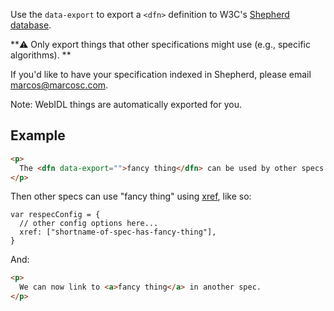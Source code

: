 Use the `data-export` to export a `<dfn>` definition to W3C's [Shepherd database](https://api.csswg.org/shepherd/). 

**⚠️ Only export things that other specifications might use (e.g., specific algorithms). **

If you'd like to have your specification indexed in Shepherd, please email marcos@marcosc.com.  

Note: WebIDL things are automatically exported for you.

## Example

```HTML
<p>
  The <dfn data-export="">fancy thing</dfn> can be used by other specs.  
</p>
```

Then other specs can use "fancy thing" using [xref](xref), like so:

```JS
var respecConfig = { 
  // other config options here...
  xref: ["shortname-of-spec-has-fancy-thing"],
}
```

And:

```HTML
<p>
  We can now link to <a>fancy thing</a> in another spec.
</p>
```
